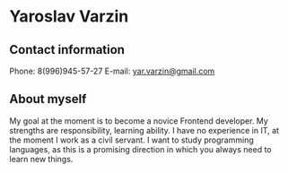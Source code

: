 # Yaroslav Varzin

## Contact information
Phone: 8(996)945-57-27 
E-mail: yar.varzin@gmail.com

## About myself
My goal at the moment is to become a novice Frontend developer. My strengths are responsibility, learning ability. I have no experience in IT, at the moment I work as a civil servant. I want to study programming languages, as this is a promising direction in which you always need to learn new things.
